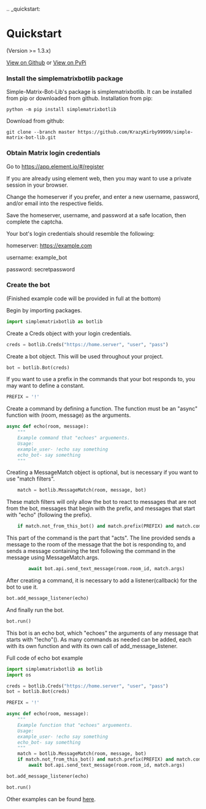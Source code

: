 .. _quickstart:

# Quickstart

(Version >= 1.3.x)

[View on Github](https://github.com/KrazyKirby99999/simple-matrix-bot-lib) or [View on PyPi](https://pypi.org/project/simplematrixbotlib/)

### Install the simplematrixbotlib package
Simple-Matrix-Bot-Lib's package is simplematrixbotlib. It can be installed from pip or downloaded from github.
Installation from pip:
```
python -m pip install simplematrixbotlib
```
Download from github:
```
git clone --branch master https://github.com/KrazyKirby99999/simple-matrix-bot-lib.git
```

### Obtain Matrix login credentials
Go to https://app.element.io/#/register

If you are already using element web, then you may want to use a private session in your browser.

Change the homeserver if you prefer, and enter a new username, password, and/or email into the respective fields.

Save the homeserver, username, and password at a safe location, then complete the captcha.

Your bot's login credentials should resemble the following:

homeserver: https://example.com

username: example_bot

password: secretpassword

### Create the bot
(Finished example code will be provided in full at the bottom)

Begin by importing packages.
```python
import simplematrixbotlib as botlib
```
Create a Creds object with your login credentials.
```python
creds = botlib.Creds("https://home.server", "user", "pass")
```
Create a bot object. This will be used throughout your project.
```python
bot = botlib.Bot(creds)
```
If you want to use a prefix in the commands that your bot responds to, you may want to define a constant.
```python
PREFIX = '!'
```
Create a command by defining a function. The function must be an "async" function with (room, message) as the arguments.
```python
async def echo(room, message): 
    """
    Example command that "echoes" arguements.
    Usage:
    example_user- !echo say something
    echo_bot- say something
    """
```
Creating a MessageMatch object is optional, but is necessary if you want to use "match filters".
```python
    match = botlib.MessageMatch(room, message, bot) 
```
These match filters will only allow the bot to react to messages that are not from the bot, messages that begin with the prefix, and messages that start with "echo" (following the prefix).
```python
    if match.not_from_this_bot() and match.prefix(PREFIX) and match.command("echo"):
```
This part of the command is the part that "acts". The line provided sends a message to the room of the message that the bot is responding to, and sends a message containing the text following the command in the message using MessageMatch.args.
```python
        await bot.api.send_text_message(room.room_id, match.args) 
```
After creating a command, it is necessary to add a listener(callback) for the bot to use it.
```python
bot.add_message_listener(echo)
```
And finally run the bot.
```python
bot.run()
```
This bot is an echo bot, which "echoes" the arguments of any message that starts with "!echo"(<PREFIX><COMMAND>). As many commands as needed can be added, each with its own function and with its own call of add_message_listener.

Full code of echo bot example
```python
import simplematrixbotlib as botlib
import os

creds = botlib.Creds("https://home.server", "user", "pass")
bot = botlib.Bot(creds)

PREFIX = '!'

async def echo(room, message):
    """
    Example function that "echoes" arguements.
    Usage:
    example_user- !echo say something
    echo_bot- say something
    """
    match = botlib.MessageMatch(room, message, bot)
    if match.not_from_this_bot() and match.prefix(PREFIX) and match.command("echo"):
        await bot.api.send_text_message(room.room_id, match.args)

bot.add_message_listener(echo)

bot.run()
```

Other examples can be found [here](https://github.com/KrazyKirby99999/simple-matrix-bot-lib/tree/develop/examples).